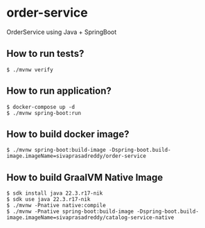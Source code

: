 # order-service
OrderService using Java + SpringBoot

## How to run tests?
```shell
$ ./mvnw verify
```

## How to run application?
```shell
$ docker-compose up -d
$ ./mvnw spring-boot:run
```

## How to build docker image?
```shell
$ ./mvnw spring-boot:build-image -Dspring-boot.build-image.imageName=sivaprasadreddy/order-service
```

## How to build GraalVM Native Image
```shell
$ sdk install java 22.3.r17-nik
$ sdk use java 22.3.r17-nik
$ ./mvnw -Pnative native:compile
$ ./mvnw -Pnative spring-boot:build-image -Dspring-boot.build-image.imageName=sivaprasadreddy/catalog-service-native
```
